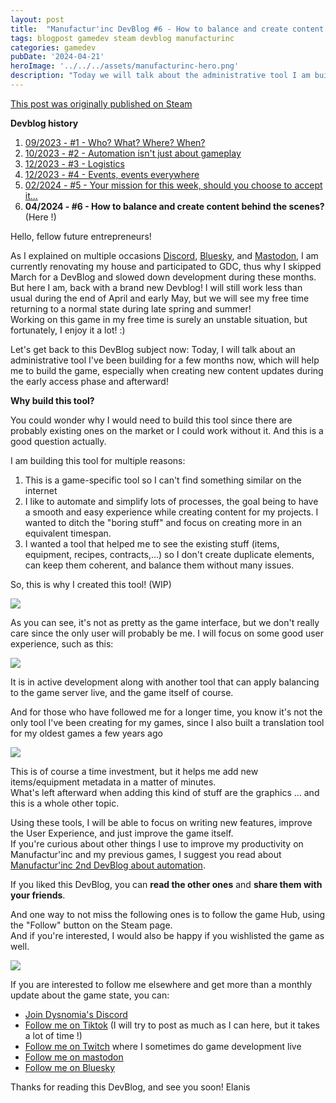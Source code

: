 ```yaml
---
layout: post
title:  "Manufactur'inc DevBlog #6 - How to balance and create content behind the scenes?"
tags: blogpost gamedev steam devblog manufacturinc
categories: gamedev
pubDate: '2024-04-21'
heroImage: '../../../assets/manufacturinc-hero.png'
description: "Today we will talk about the administrative tool I am building behind the scenes."
---
```


[This post was originally published on Steam](https://store.steampowered.com/news/app/2146380/view/4194615462179930723)

**Devblog history**
1. [09/2023 - #1 - Who? What? Where? When?](https://store.steampowered.com/news/app/2146380/view/7184986051960660929)
2. [10/2023 - #2 - Automation isn't just about gameplay](https://store.steampowered.com/news/app/2146380/view/3737483611565199154)
3. [12/2023 - #3 - Logistics](https://store.steampowered.com/news/app/2146380/view/3883856311467351828)
4. [12/2023 - #4 - Events, events everywhere](https://store.steampowered.com/news/app/2146380/view/3883856311496283654)
5. [02/2024 - #5 - Your mission for this week, should you choose to accept it...](https://store.steampowered.com/news/app/2146380/view/4160833394874745089)
6. **04/2024 - #6 - How to balance and create content behind the scenes?**  (Here !)

Hello, fellow future entrepreneurs!

As I explained on multiple occasions [Discord](https://discord.com/invite/c8aARey), [Bluesky](https://bsky.app/profile/elanis.eu), and [Mastodon](https://mastodon.gamedev.place/@Elanis), I am currently renovating my house and participated to GDC, thus why I skipped March for a DevBlog and slowed down development during these months.   
But here I am, back with a brand new Devblog! I will still work less than usual during the end of April and early May, but we will see my free time returning to a normal state during late spring and summer!  
Working on this game in my free time is surely an unstable situation, but fortunately, I enjoy it a lot! :)  
  
Let's get back to this DevBlog subject now: Today, I will talk about an administrative tool I've been building for a few months now, which will help me to build the game, especially when creating new content updates during the early access phase and afterward!

**Why build this tool?**

You could wonder why I would need to build this tool since there are probably existing ones on the market or I could work without it.
And this is a good question actually.

I am building this tool for multiple reasons:
1. This is a game-specific tool so I can't find something similar on the internet
2. I like to automate and simplify lots of processes, the goal being to have a smooth and easy experience while creating content for my projects. I wanted to ditch the "boring stuff" and focus on creating more in an equivalent timespan.
3. I wanted a tool that helped me to see the existing stuff (items, equipment, recipes, contracts,...) so I don't create duplicate elements, can keep them coherent, and balance them without many issues.

So, this is why I created this tool! (WIP)

![](/assets/img/2024-04-21-manufacturinc-devblog-6-admin-equipments.png)

As you can see, it's not as pretty as the game interface, but we don't really care since the only user will probably be me. I will focus on some good user experience, such as this:

![](/assets/img/2024-04-21-manufacturinc-devblog-6-admin-recipes.png)

It is in active development along with another tool that can apply balancing to the game server live, and the game itself of course.

And for those who have followed me for a longer time, you know it's not the only tool I've been creating for my games, since I also built a translation tool for my oldest games a few years ago

![](/assets/img/2024-04-21-manufacturinc-devblog-6-admin-translatool.png)
  
This is of course a time investment, but it helps me add new items/equipment metadata in a matter of minutes.  
What's left afterward when adding this kind of stuff are the graphics ... and this is a whole other topic.  
  
Using these tools, I will be able to focus on writing new features, improve the User Experience, and just improve the game itself.  
If you're curious about other things I use to improve my productivity on Manufactur'inc and my previous games, I suggest you read about [Manufactur'inc 2nd DevBlog about automation](https://store.steampowered.com/news/app/2146380/view/3737483611565199154).  
  
If you liked this DevBlog, you can **read the other ones** and **share them with your friends**.  
  
And one way to not miss the following ones is to follow the game Hub, using the "Follow" button on the Steam page.  
And if you're interested, I would also be happy if you wishlisted the game as well.  

![](/assets/img/steam-wishlist-button.gif)

If you are interested to follow me elsewhere and get more than a monthly update about the game state, you can:
- [Join Dysnomia's Discord](https://discord.com/invite/c8aARey)
- [Follow me on Tiktok](https://www.tiktok.com/@elanis42) (I will try to post as much as I can here, but it takes a lot of time !)
- [Follow me on Twitch](https://www.twitch.tv/elanis42) where I sometimes do game development live
- [Follow me on mastodon](https://mastodon.gamedev.place/@Elanis)
- [Follow me on Bluesky](https://bsky.app/profile/elanis.eu)

Thanks for reading this DevBlog, and see you soon!
Elanis
